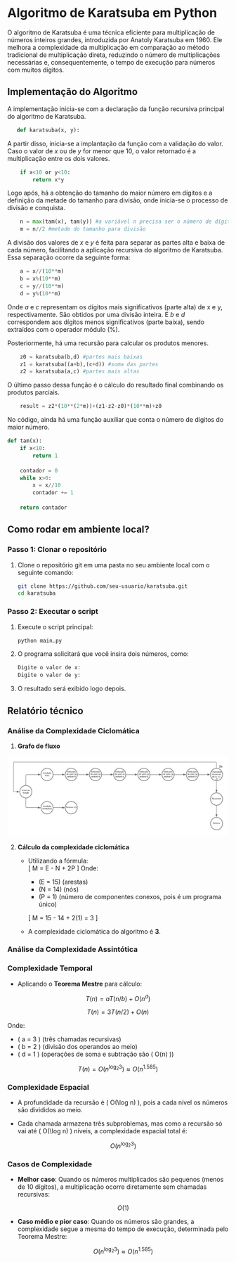 # Algoritmo de Karatsuba em Python

O algoritmo de Karatsuba é uma técnica eficiente para multiplicação de números inteiros grandes, introduzida por Anatoly Karatsuba em 1960. Ele melhora a complexidade da multiplicação em comparação ao método tradicional de multiplicação direta, reduzindo o número de multiplicações necessárias e, consequentemente, o tempo de execução para números com muitos dígitos.

## Implementação do Algoritmo

A implementação inicia-se com a declaração da função recursiva principal do algoritmo de Karatsuba.

```python
   def karatsuba(x, y):
```

A partir disso, inicia-se a implantação da função com a validação do valor. Caso o valor de _x_ ou de _y_ for menor que 10, o valor retornado é a multiplicação entre os dois valores.

```python
    if x<10 or y<10:
        return x*y
```

Logo após, há a obtenção do tamanho do maior número em dígitos e a definição da metade do tamanho para divisão, onde inicia-se o processo de divisão e conquista.

```python
    n = max(tam(x), tam(y)) #a variável n precisa ser o número de dígitos do maior número
    m = n//2 #metade do tamanho para divisão
```

A divisão dos valores de _x_ e _y_ é feita para separar as partes alta e baixa de cada número, facilitando a aplicação recursiva do algoritmo de Karatsuba. Essa separação ocorre da seguinte forma:

```python
    a = x//(10**m)
    b = x%(10**m)
    c = y//(10**m)
    d = y%(10**m)
```

Onde _a_ e _c_ representam os dígitos mais significativos (parte alta) de x e y, respectivamente. São obtidos por uma divisão inteira. E _b_ e _d_ correspondem aos dígitos menos significativos (parte baixa), sendo extraídos com o operador módulo (%).

Posteriormente, há uma recursão para calcular os produtos menores.

```python
    z0 = karatsuba(b,d) #partes mais baixas
    z1 = karatsuba((a+b),(c+d)) #soma das partes
    z2 = karatsuba(a,c) #partes mais altas
```

O último passo dessa função é o cálculo do resultado final combinando os produtos parciais.

```python
    result = z2*(10**(2*m))+(z1-z2-z0)*(10**m)+z0
```

No código, ainda há uma função auxiliar que conta o número de dígitos do maior número.

```python
def tam(x):
    if x<10:
        return 1

    contador = 0
    while x>0:
        x = x//10
        contador += 1

    return contador
```

## Como rodar em ambiente local?

### Passo 1: Clonar o repositório

1. Clone o repositório git em uma pasta no seu ambiente local com o seguinte comando:

   ```bash
   git clone https://github.com/seu-usuario/karatsuba.git
   cd karatsuba
   ```

### Passo 2: Executar o script

1. Execute o script principal:

   ```bash
   python main.py
   ```

2. O programa solicitará que você insira dois números, como:

   ```bash
   Digite o valor de x:
   Digite o valor de y:
   ```

3. O resultado será exibido logo depois.

## Relatório técnico

### Análise da Complexidade Ciclomática

1. **Grafo de fluxo**

![Grafo de fluxo](diagram/flowGraph.png)

2. **Cálculo da complexidade ciclomática**

   - Utilizando a fórmula:  
     \[ M = E - N + 2P \]
     Onde:

     - \(E = 15\) (arestas)
     - \(N = 14\) (nós)
     - \(P = 1\) (número de componentes conexos, pois é um programa único)

     \[ M = 15 - 14 + 2(1) = 3 \]

   - A complexidade ciclomática do algoritmo é **3**.

### Análise da Complexidade Assintótica

### Complexidade Temporal

- Aplicando o **Teorema Mestre** para cálculo:

$$
T(n) = aT(n/b) + O(n^d)
$$

$$
T(n) = 3T(n/2) + O(n)
$$

Onde:

- \( a = 3 \) (três chamadas recursivas)
- \( b = 2 \) (divisão dos operandos ao meio)
- \( d = 1 \) (operações de soma e subtração são \( O(n) \))

$$
T(n) = O(n^{\log_2 3}) \approx O(n^{1.585})
$$

### Complexidade Espacial

- A profundidade da recursão é \( O(\log n) \), pois a cada nível os números são divididos ao meio.
- Cada chamada armazena três subproblemas, mas como a recursão só vai até \( O(\log n) \) níveis, a complexidade espacial total é:

  $$
  O(n^{\log_2 3})
  $$

### Casos de Complexidade

- **Melhor caso**: Quando os números multiplicados são pequenos (menos de 10 dígitos), a multiplicação ocorre diretamente sem chamadas recursivas:

  $$
  O(1)
  $$

- **Caso médio e pior caso**: Quando os números são grandes, a complexidade segue a mesma do tempo de execução, determinada pelo Teorema Mestre:

  $$
  O(n^{\log_2 3}) \approx O(n^{1.585})
  $$
